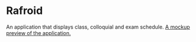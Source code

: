 # Rafroid
An application that displays class, colloquial and exam schedule.
[A mockup preview of the application.](rafroid_mockup.pdf)
